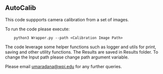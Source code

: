 ## AutoCalib

This code suppports camera calibration from a set of images. 

To run the code please execute:

        python3 Wrapper.py --path <Calibration Image Path>


The code leverage some helper functions such as logger and utils for print, saving and other utility functions. 
The Results are saved in Results folder. To change the Input path please change path argument variable.

Please email umaradana@wpi.edu for any further queries.
